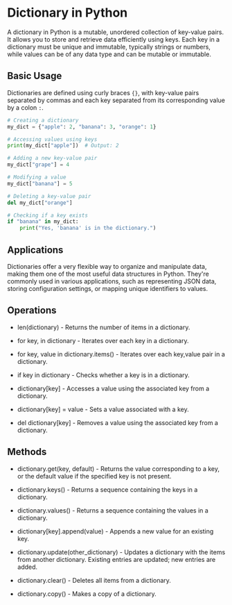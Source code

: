 # Dictionary in Python

A dictionary in Python is a mutable, unordered collection of key-value pairs. It allows you to store and retrieve data efficiently using keys. Each key in a dictionary must be unique and immutable, typically strings or numbers, while values can be of any data type and can be mutable or immutable. 

## Basic Usage

Dictionaries are defined using curly braces `{}`, with key-value pairs separated by commas and each key separated from its corresponding value by a colon `:`.

```python
# Creating a dictionary
my_dict = {"apple": 2, "banana": 3, "orange": 1}

# Accessing values using keys
print(my_dict["apple"])  # Output: 2

# Adding a new key-value pair
my_dict["grape"] = 4

# Modifying a value
my_dict["banana"] = 5

# Deleting a key-value pair
del my_dict["orange"]

# Checking if a key exists
if "banana" in my_dict:
    print("Yes, 'banana' is in the dictionary.")
```
## Applications
Dictionaries offer a very flexible way to organize and manipulate data, making them one of the most useful data structures in Python. They're commonly used in various applications, such as representing JSON data,
storing configuration settings, or mapping unique identifiers to values.

## Operations
- len(dictionary) - Returns the number of items in a dictionary.

- for key, in dictionary - Iterates over each key in a dictionary.

- for key, value in dictionary.items() - Iterates over each key,value pair in a dictionary.

- if key in dictionary - Checks whether a key is in a dictionary.

- dictionary[key] - Accesses a value using the associated key from a dictionary.

- dictionary[key] = value - Sets a value associated with a key.

- del dictionary[key] - Removes a value using the associated key from a dictionary.

## Methods
- dictionary.get(key, default) - Returns the value corresponding to a key, or the default value if the specified key is not present.

- dictionary.keys() - Returns a sequence containing the keys in a dictionary.

- dictionary.values() - Returns a sequence containing the values in a dictionary.

- dictionary[key].append(value) - Appends a new value for an existing key.

- dictionary.update(other_dictionary) - Updates a dictionary with the items from another dictionary. Existing entries are updated; new 
 entries are added.

- dictionary.clear() - Deletes all items from a dictionary.

- dictionary.copy() - Makes a copy of a dictionary.
